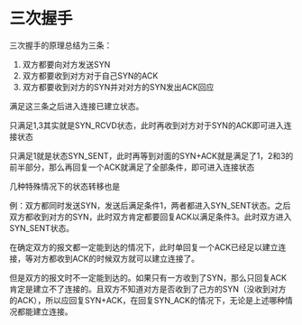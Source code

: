 # 三次握手

三次握手的原理总结为三条：

1. 双方都要向对方发送SYN
2. 双方都要收到对方对于自己SYN的ACK
3. 双方都要收到对方的SYN并对对方的SYN发出ACK回应

满足这三条之后进入连接已建立状态。

只满足1,3其实就是SYN\_RCVD状态，此时再收到对方对于SYN的ACK即可进入连接状态

只满足1就是状态SYN\_SENT，此时再等到对面的SYN+ACK就是满足了1，2和3的前半部分，那么再回复一个ACK就满足了全部条件，即可进入连接状态

几种特殊情况下的状态转移也是

例：双方都同时发送SYN，发送后满足条件1，两者都进入SYN\_SENT状态。之后双方都收到对方的SYN，此时双方肯定都要回复ACK以满足条件3。此时双方进入SYN\_SENT状态。

在确定双方的报文都一定能到达的情况下，此时单回复一个ACK已经足以建立连接，等对方都收到ACK的时候双方就可以建立连接了。

但是双方的报文时不一定能到达的。如果只有一方收到了SYN，那么只回复ACK肯定是建立不了连接的。且双方不知道对方是否收到了己方的SYN（没收到对方的ACK），所以应回复SYN+ACK，在回复SYN\_ACK的情况下，无论是上述哪种情况都能建立连接。
